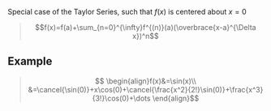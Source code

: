 Special case of the Taylor Series, such that $f(x)$ is centered about $x=0$

> $$f(x)=f(a)+\sum_{n=0}^{\infty}f^{(n)}(a)(\overbrace{x-a}^{\Delta x})^n$$

## Example

> $$
\begin{align}f(x)&=\sin(x)\\
&=\cancel{\sin(0)}+x\cos(0)+\cancel{\frac{x^2}{2!}\sin(0)}+\frac{x^3}{3!}\cos(0)+\dots
\end{align}$$


